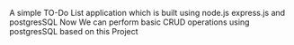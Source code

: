 A simple TO-Do List application which is built using node.js express.js and postgresSQL 
Now We can perform basic CRUD operations using postgresSQL based on this Project 
